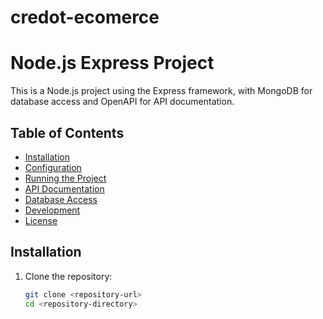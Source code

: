 # credot-ecomerce

# Node.js Express Project

This is a Node.js project using the Express framework, with MongoDB for database access and OpenAPI for API documentation.

## Table of Contents

- [Installation](#installation)
- [Configuration](#configuration)
- [Running the Project](#running-the-project)
- [API Documentation](#api-documentation)
- [Database Access](#database-access)
- [Development](#development)
- [License](#license)

## Installation

1. Clone the repository:
   ```bash
   git clone <repository-url>
   cd <repository-directory>
